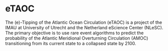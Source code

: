 # eTAOC

The (e)-Tipping of the Atlantic Ocean Circulation (eTAOC) is a project of the IMAU at University of Utrecht and the Netherland eScience Center (NLeSC). The primary objective is to use rare event algorithms to predict the probability of the Atlantic Meridional Overturning Circulation (AMOC) transitioning from its current state to a collapsed state by 2100.
